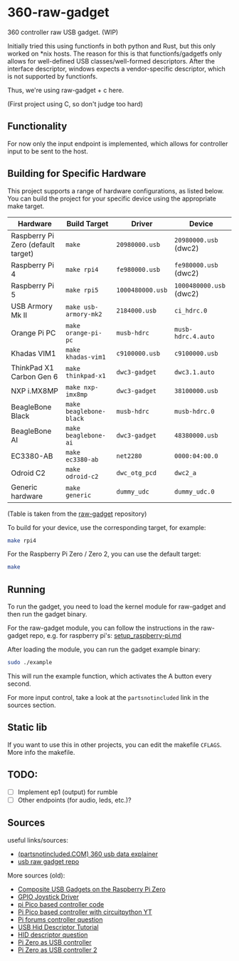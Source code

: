 # 360-raw-gadget
360 controller raw USB gadget. (WIP)

Initially tried this using functionfs in both python and Rust, but this only worked on *nix hosts.
The reason for this is that functionfs/gadgetfs only allows for well-defined USB classes/well-formed descriptors.
After the interface descriptor, windows expects a vendor-specific descriptor, which is not supported by functionfs.

Thus, we're using raw-gadget + c here.

(First project using C, so don't judge too hard)

## Functionality

For now only the input endpoint is implemented, which allows for controller input to be sent to the host.

## Building for Specific Hardware

This project supports a range of hardware configurations, as listed below. You can build the project for your specific device using the appropriate make target.

| Hardware                           | Build Target            | Driver           | Device                  |
| ---------------------------------- | ----------------------- | ---------------- | ----------------------- |
| Raspberry Pi Zero (default target) | `make`                  | `20980000.usb`   | `20980000.usb` (dwc2)   |
| Raspberry Pi 4                     | `make rpi4`             | `fe980000.usb`   | `fe980000.usb` (dwc2)   |
| Raspberry Pi 5                     | `make rpi5`             | `1000480000.usb` | `1000480000.usb` (dwc2) |
| USB Armory Mk II                   | `make usb-armory-mk2`   | `2184000.usb`    | `ci_hdrc.0`             |
| Orange Pi PC                       | `make orange-pi-pc`     | `musb-hdrc`      | `musb-hdrc.4.auto`      |
| Khadas VIM1                        | `make khadas-vim1`      | `c9100000.usb`   | `c9100000.usb`          |
| ThinkPad X1 Carbon Gen 6           | `make thinkpad-x1`      | `dwc3-gadget`    | `dwc3.1.auto`           |
| NXP i.MX8MP                        | `make nxp-imx8mp`       | `dwc3-gadget`    | `38100000.usb`          |
| BeagleBone Black                   | `make beaglebone-black` | `musb-hdrc`      | `musb-hdrc.0`           |
| BeagleBone AI                      | `make beaglebone-ai`    | `dwc3-gadget`    | `48380000.usb`          |
| EC3380-AB                          | `make ec3380-ab`        | `net2280`        | `0000:04:00.0`          |
| Odroid C2                          | `make odroid-c2`        | `dwc_otg_pcd`    | `dwc2_a`                |
| Generic hardware                   | `make generic`          | `dummy_udc`      | `dummy_udc.0`           |

(Table is taken from the [raw-gadget](https://github.com/xairy/raw-gadget?tab=readme-ov-file#usb-device-controllers) repository)

To build for your device, use the corresponding target, for example:

```bash
make rpi4
```

For the Raspberry Pi Zero / Zero 2, you can use the default target:

```bash
make
```

## Running

To run the gadget, you need to load the kernel module for raw-gadget and then run the gadget binary.

For the raw-gadget module, you can follow the instructions in the raw-gadget repo, e.g. for raspberry pi's: [setup_raspberry-pi.md](https://github.com/xairy/raw-gadget/blob/master/docs/setup_raspberry-pi.md)

After loading the module, you can run the gadget example binary:

```bash
sudo ./example
```

This will run the example function, which activates the A button every second.

For more input control, take a look at the `partsnotincluded` link in the sources section.

## Static lib

If you want to use this in other projects, you can edit the makefile `CFLAGS`. More info the makefile.

## TODO:

- [ ] Implement ep1 (output) for rumble
- [ ] Other endpoints (for audio, leds, etc.)?

## Sources

useful links/sources:

- [(partsnotincluded.COM) 360 usb data explainer](https://www.partsnotincluded.com/understanding-the-xbox-360-wired-controllers-usb-data/)
- [usb raw gadget repo](https://github.com/xairy/raw-gadget)


More sources (old):
- [Composite USB Gadgets on the Raspberry Pi Zero](http://www.isticktoit.net/?p=1383)
- [GPIO Joystick Driver](https://github.com/recalbox/mk_arcade_joystick_rpi)
- [pi Pico based controller code](https://github.com/printnplay/PicoCader)
- [Pi Pico based controller with circuitpython YT](https://www.youtube.com/watch?v=__QZQEOG6tA)
- [Pi forums controller question](https://forums.raspberrypi.com/viewtopic.php?t=207197)
- [USB Hid Descriptor Tutorial](https://eleccelerator.com/tutorial-about-usb-hid-report-descriptors/)
- [HID descriptor question](https://stackoverflow.com/questions/49139136/emulate-a-gaming-device-raspberry-pi-zero/49151408#49151408)
- [Pi Zero as USB controller](https://www.reddit.com/r/RetroPie/comments/4vi0it/pi_zero_as_usb_controller/)
- [Pi Zero as USB controller 2](https://www.reddit.com/r/raspberry_pi/comments/4vkffh/pi_zero_as_usb_nes_controller/)

